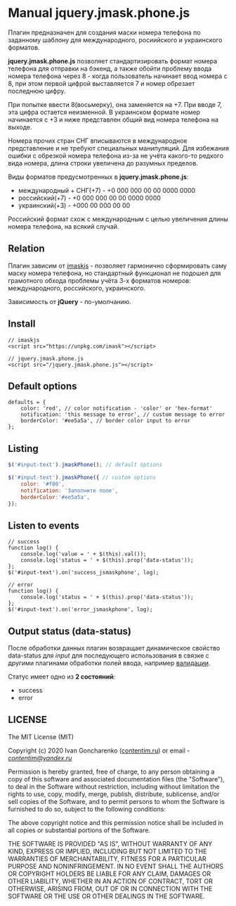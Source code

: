 # Manual jquery.jmask.phone.js
Плагин предназначен для создания маски номера телефона по заданному шаблону для международного, росиийского и украинского форматов.

**jquery.jmask.phone.js** позволяет стандартизировать формат номера телефона для отправки на бэкенд, а также обойти проблему ввода номера телефона через 8 - когда пользователь начинает ввод номера с 8, при этом первой цифрой выставляется 7 и номер обрезает последнюю цифру. 

При попытке ввести 8(восьмерку), она заменяется на +7. При вводе 7, эта цифра остается неизменной. 
В украинском формате номер начинается с +3 и ниже представлен общий вид номера телефона на выходе.

Номера прочих стран СНГ вписываются в международное представление и не требуют специальных манипуляций. Для избежания ошибки с обрезкой номера телефона из-за не учёта какого-то редкого вида номера, длина строки увеличена до разумных пределов.

Виды форматов предусмотренных в **jquery.jmask.phone.js**:
- международный + СНГ(+7) - +0 000 000 00 00 0000 0000
- российский(+7) - +0 000 000 00 00 0000 0000
- украинский(+3) - +000 00 000 00 00

Российский формат схож с международным с целью увеличения длины номера телефона, на всякий случай. 

## Relation
Плагин зависим от [imaskjs](https://imask.js.org/guide.html) - позволяет гармонично сформировать саму маску номера телефона, но стандартный функционал не подошел для грамотного обхода проблемы учёта 3-х форматов номеров: международного, российского, украинского.

Зависимость от **jQuery** - по-умолчанию.

## Install
```
// imaskjs
<script src="https://unpkg.com/imask"></script>

// jquery.jmask.phone.js
<script src="/jquery.jmask.phone.js"></script>
```

## Default options
```
defaults = {
    color: 'red', // color notification - 'color' or 'hex-format'
    notification: 'this message to error', // custom message to error
    borderColor: '#ee5a5a', // border color input to error
};
```

## Listing
```js
$('#input-text').jmaskPhone(); // default options

$('#input-text').jmaskPhone({ // custom options
    color: '#f00', 
    notification: 'Заполните поле',
    borderColor:'#ee5a5a', 
});
```

## Listen to events
```
// success
function log() {
    console.log('value = ' + $(this).val());
    console.log('status = ' + $(this).prop('data-status'));
};
$('#input-text').on('success_jsmaskphone', log);

// error
function log() {
    console.log('status = ' + $(this).prop('data-status'));
};
$('#input-text').on('error_jsmaskphone', log);
```

## Output status (data-status)
После обработки данных плагин возвращает динамическое свойство data-status для *input* для последующего использования в связке с другими плагинами обработки полей ввода, например [валидации](https://github.com/Contentim/jquery.jvalid.fields.js). 

Статус имеет одно из **2 состояний**:
- success
- error

## LICENSE
The MIT License (MIT)

Copyright (c) 2020 Ivan Goncharenko ([contentim.ru](https://vk.com/contentim_ru)) or email - *contentim@yandex.ru*

Permission is hereby granted, free of charge, to any person obtaining a copy of this software and associated documentation files (the "Software"), to deal in the Software without restriction, including without limitation the rights to use, copy, modify, merge, publish, distribute, sublicense, and/or sell copies of the Software, and to permit persons to whom the Software is furnished to do so, subject to the following conditions:

The above copyright notice and this permission notice shall be included in all copies or substantial portions of the Software.

THE SOFTWARE IS PROVIDED "AS IS", WITHOUT WARRANTY OF ANY KIND, EXPRESS OR IMPLIED, INCLUDING BUT NOT LIMITED TO THE WARRANTIES OF MERCHANTABILITY, FITNESS FOR A PARTICULAR PURPOSE AND NONINFRINGEMENT. IN NO EVENT SHALL THE AUTHORS OR COPYRIGHT HOLDERS BE LIABLE FOR ANY CLAIM, DAMAGES OR OTHER LIABILITY, WHETHER IN AN ACTION OF CONTRACT, TORT OR OTHERWISE, ARISING FROM, OUT OF OR IN CONNECTION WITH THE SOFTWARE OR THE USE OR OTHER DEALINGS IN THE SOFTWARE.
